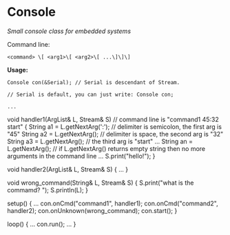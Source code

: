 # Console
*Small console class for embedded systems*

Command line:

`<command> \[ <arg1>\[ <arg2>\[ ...\]\]\]`

**Usage:**

    Console con(&Serial); // Serial is descendant of Stream.

    // Serial is default, you can just write: Console con;

    ...

void handler1(ArgList& L, Stream& S) // command line is "command1 45:32 start"
{
  String a1 = L.getNextArg(':'); // delimiter is semicolon, the first arg is "45"
  String a2 = L.getNextArg(); // delimiter is space, the second arg is "32"
  String a3 = L.getNextArg(); // the third arg is "start"
  ...
  String an = L.getNextArg();
  // if L.getNextArg() returns empty string then no more arguments in the command line
  ...
  S.print("hello!");
}

void handler2(ArgList& L, Stream& S)
{
  ...
}

void wrong_command(String& L, Stream& S)
{
  S.print("what is the commamd? ");
  S.println(L);
}

setup()
{
  ...
  con.onCmd("command1", handler1);
  con.onCmd("command2", handler2);
  con.onUnknown(wrong_command);
  con.start();
}

loop()
{
  ...
  con.run();
  ...
}
